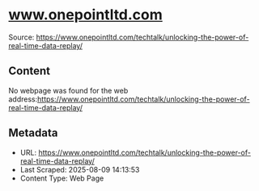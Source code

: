 # www.onepointltd.com

Source: https://www.onepointltd.com/techtalk/unlocking-the-power-of-real-time-data-replay/

## Content

No webpage was found for the web address:https://www.onepointltd.com/techtalk/unlocking-the-power-of-real-time-data-replay/


## Metadata

- URL: https://www.onepointltd.com/techtalk/unlocking-the-power-of-real-time-data-replay/
- Last Scraped: 2025-08-09 14:13:53
- Content Type: Web Page
